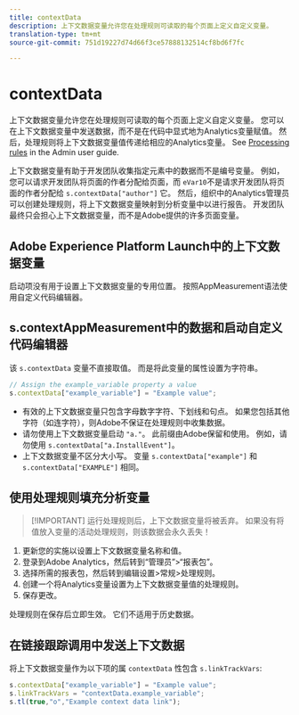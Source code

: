 ```yaml
---
title: contextData
description: 上下文数据变量允许您在处理规则可读取的每个页面上定义自定义变量。
translation-type: tm+mt
source-git-commit: 751d19227d74d66f3ce57888132514cf8bd6f7fc

---
```



# contextData

上下文数据变量允许您在处理规则可读取的每个页面上定义自定义变量。 您可以在上下文数据变量中发送数据，而不是在代码中显式地为Analytics变量赋值。 然后，处理规则将上下文数据变量值传递给相应的Analytics变量。 See [Processing rules](/help/admin/admin/c-processing-rules/c-processing-rules-configuration/t-processing-rules.md) in the Admin user guide.

上下文数据变量有助于开发团队收集指定元素中的数据而不是编号变量。 例如，您可以请求开发团队将页面的作者分配给页面，而 `eVar10`不是请求开发团队将页面的作者分配给 `s.contextData["author"]` 它。 然后，组织中的Analytics管理员可以创建处理规则，将上下文数据变量映射到分析变量中以进行报告。 开发团队最终只会担心上下文数据变量，而不是Adobe提供的许多页面变量。

## Adobe Experience Platform Launch中的上下文数据变量

启动项没有用于设置上下文数据变量的专用位置。 按照AppMeasurement语法使用自定义代码编辑器。

## s.contextAppMeasurement中的数据和启动自定义代码编辑器

该 `s.contextData` 变量不直接取值。 而是将此变量的属性设置为字符串。

```js
// Assign the example_variable property a value
s.contextData["example_variable"] = "Example value";
```

* 有效的上下文数据变量只包含字母数字字符、下划线和句点。 如果您包括其他字符（如连字符），则Adobe不保证在处理规则中收集数据。
* 请勿使用上下文数据变量启动 `"a."`。 此前缀由Adobe保留和使用。 例如，请勿使用 `s.contextData["a.InstallEvent"]`。
* 上下文数据变量不区分大小写。 变量 `s.contextData["example"]` 和 `s.contextData["EXAMPLE"]` 相同。

## 使用处理规则填充分析变量

> [!IMPORTANT] 运行处理规则后，上下文数据变量将被丢弃。 如果没有将值放入变量的活动处理规则，则该数据会永久丢失！

1. 更新您的实施以设置上下文数据变量名称和值。
2. 登录到Adobe Analytics，然后转到“管理员”>“报表包”。
3. 选择所需的报表包，然后转到编辑设置>常规>处理规则。
4. 创建一个将Analytics变量设置为上下文数据变量值的处理规则。
5. 保存更改。

处理规则在保存后立即生效。 它们不适用于历史数据。

## 在链接跟踪调用中发送上下文数据

将上下文数据变量作为以下项的属 `contextData` 性包含 `s.linkTrackVars`:

```js
s.contextData["example_variable"] = "Example value";
s.linkTrackVars = "contextData.example_variable";
s.tl(true,"o","Example context data link");
```
